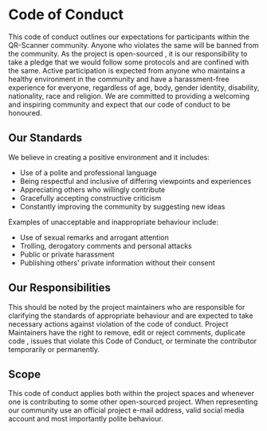 #  Code of Conduct


This code of conduct outlines our expectations for participants within the QR-Scanner community. 
Anyone who violates the same will be banned from the community.
As the project is open-sourced , it is our responsibility to take a pledge that we would follow some protocols and are confined 
with the same.
Active participation is expected from anyone who maintains a healthy environment in the community and 
have a harassment-free experience for everyone, regardless of age, body, gender identity, disability, nationality, race and religion.
We are committed to providing a welcoming and inspiring community and expect that our code of conduct to be honoured.


## Our Standards

We believe in creating a positive environment and it includes:

* Use of a polite and professional language
* Being respectful and inclusive of differing viewpoints and experiences
* Appreciating others who willingly contribute
* Gracefully accepting constructive criticism
* Constantly improving the community by suggesting new ideas

Examples of unacceptable and inappropriate behaviour include:

* Use of sexual remarks and arrogant attention
* Trolling, derogatory comments and personal attacks
* Public or private harassment
* Publishing others' private information without their consent


## Our Responsibilities
This should be noted by the project maintainers who are responsible for clarifying the standards of appropriate behaviour 
and are expected to take necessary actions against violation of the code of conduct.
Project Maintainers have the right to remove, edit or reject comments, duplicate code ,
issues that violate this Code of Conduct, or terminate the contributor temporarily or permanently.




## Scope

This code of conduct applies both within the project spaces and whenever one is contributing to some other open-sourced project.
When representing our community use an official project e-mail address, 
valid social media account and most importantly polite behaviour.
